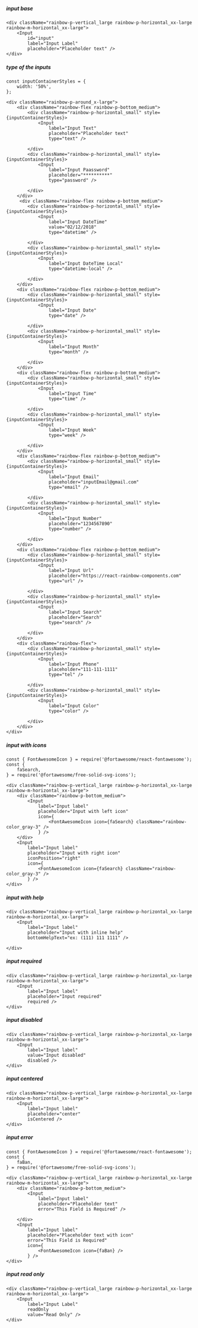 ##### input base

    <div className="rainbow-p-vertical_large rainbow-p-horizontal_xx-large rainbow-m-horizontal_xx-large">
        <Input
            id="input"
            label="Input Label"
            placeholder="Placeholder text" />
    </div>


##### type of the inputs

    const inputContainerStyles = {
        width: '50%',
    };

    <div className="rainbow-p-around_x-large">
        <div className="rainbow-flex rainbow-p-bottom_medium">
            <div className="rainbow-p-horizontal_small" style={inputContainerStyles}>
                <Input
                    label="Input Text"
                    placeholder="Placeholder text"
                    type="text" />

            </div>
            <div className="rainbow-p-horizontal_small" style={inputContainerStyles}>
                <Input
                    label="Input Paassword"
                    placeholder="**********"
                    type="password" />

            </div>
        </div>
         <div className="rainbow-flex rainbow-p-bottom_medium">
            <div className="rainbow-p-horizontal_small" style={inputContainerStyles}>
                <Input
                    label="Input DateTime"
                    value="02/12/2018"
                    type="datetime" />

            </div>
            <div className="rainbow-p-horizontal_small" style={inputContainerStyles}>
                <Input
                    label="Input DateTime Local"
                    type="datetime-local" />

            </div>
        </div>
        <div className="rainbow-flex rainbow-p-bottom_medium">
            <div className="rainbow-p-horizontal_small" style={inputContainerStyles}>
                <Input
                    label="Input Date"
                    type="date" />

            </div>
            <div className="rainbow-p-horizontal_small" style={inputContainerStyles}>
                <Input
                    label="Input Month"
                    type="month" />

            </div>
        </div>
        <div className="rainbow-flex rainbow-p-bottom_medium">
            <div className="rainbow-p-horizontal_small" style={inputContainerStyles}>
                <Input
                    label="Input Time"
                    type="time" />

            </div>
            <div className="rainbow-p-horizontal_small" style={inputContainerStyles}>
                <Input
                    label="Input Week"
                    type="week" />

            </div>
        </div>
        <div className="rainbow-flex rainbow-p-bottom_medium">
            <div className="rainbow-p-horizontal_small" style={inputContainerStyles}>
                <Input
                    label="Input Email"
                    placeholder="inputEmail@gmail.com"
                    type="email" />

            </div>
            <div className="rainbow-p-horizontal_small" style={inputContainerStyles}>
                <Input
                    label="Input Number"
                    placeholder="1234567890"
                    type="number" />

            </div>
        </div>
        <div className="rainbow-flex rainbow-p-bottom_medium">
            <div className="rainbow-p-horizontal_small" style={inputContainerStyles}>
                <Input
                    label="Input Url"
                    placeholder="https://react-rainbow-components.com"
                    type="url" />

            </div>
            <div className="rainbow-p-horizontal_small" style={inputContainerStyles}>
                <Input
                    label="Input Search"
                    placeholder="Search"
                    type="search" />

            </div>
        </div>
        <div className="rainbow-flex">
            <div className="rainbow-p-horizontal_small" style={inputContainerStyles}>
                <Input
                    label="Input Phone"
                    placeholder="111-111-1111"
                    type="tel" />

            </div>
            <div className="rainbow-p-horizontal_small" style={inputContainerStyles}>
                <Input
                    label="Input Color"
                    type="color" />

            </div>
        </div>
    </div>


##### input with icons

    const { FontAwesomeIcon } = require('@fortawesome/react-fontawesome');
    const {
        faSearch,
    } = require('@fortawesome/free-solid-svg-icons');

    <div className="rainbow-p-vertical_large rainbow-p-horizontal_xx-large rainbow-m-horizontal_xx-large">
        <div className="rainbow-p-bottom_medium">
            <Input
                label="Input label"
                placeholder="Input with left icon"
                icon={
                    <FontAwesomeIcon icon={faSearch} className="rainbow-color_gray-3" />
                } />
        </div>
        <Input
            label="Input label"
            placeholder="Input with right icon"
            iconPosition="right"
            icon={
                <FontAwesomeIcon icon={faSearch} className="rainbow-color_gray-3" />
            } />
    </div>


##### input with help

    <div className="rainbow-p-vertical_large rainbow-p-horizontal_xx-large rainbow-m-horizontal_xx-large">
        <Input
            label="Input label"
            placeholder="Input with inline help"
            bottomHelpText="ex: (111) 111 1111" />

    </div>


##### input required

    <div className="rainbow-p-vertical_large rainbow-p-horizontal_xx-large rainbow-m-horizontal_xx-large">
        <Input
            label="Input label"
            placeholder="Input required"
            required />
    </div>


##### input disabled

    <div className="rainbow-p-vertical_large rainbow-p-horizontal_xx-large rainbow-m-horizontal_xx-large">
        <Input
            label="Input label"
            value="Input disabled"
            disabled />
    </div>


##### input centered

    <div className="rainbow-p-vertical_large rainbow-p-horizontal_xx-large rainbow-m-horizontal_xx-large">
        <Input
            label="Input label"
            placeholder="center"
            isCentered />
    </div>


##### input error

    const { FontAwesomeIcon } = require('@fortawesome/react-fontawesome');
    const {
        faBan,
    } = require('@fortawesome/free-solid-svg-icons');

    <div className="rainbow-p-vertical_large rainbow-p-horizontal_xx-large rainbow-m-horizontal_xx-large">
        <div className="rainbow-p-bottom_medium">
            <Input
                label="Input label"
                placeholder="Placeholder text"
                error="This Field is Required" />

        </div>
        <Input
            label="Input label"
            placeholder="Placeholder text with icon"
            error="This Field is Required"
            icon={
                <FontAwesomeIcon icon={faBan} />
            } />
    </div>


##### input read only

    <div className="rainbow-p-vertical_large rainbow-p-horizontal_xx-large rainbow-m-horizontal_xx-large">
        <Input
            label="Input Label"
            readOnly
            value="Read Only" />
    </div>
